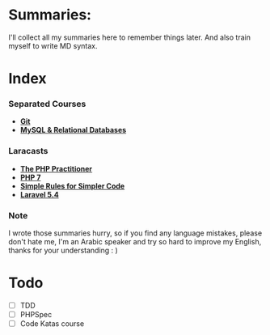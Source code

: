 # Summaries:
I'll collect all my summaries here to remember things later. And also train myself to write MD syntax.

# Index

### Separated Courses
* **[Git](./git/)** <br>
* **[MySQL & Relational Databases](./mysql/)** <br>

### Laracasts
* **[The PHP Practitioner](./laracasts/the-php-practitioner/)** <br>
* **[PHP 7](./laracasts/php-7/)** <br>
* **[Simple Rules for Simpler Code](./laracasts/simple-rules-for-simpler-code/)** <br>
* **[Laravel 5.4](./laracasts/laravel-5/)** <br>

### Note
I wrote those summaries hurry, so if you find any language mistakes, please don't hate me, I'm an Arabic speaker and try so hard to improve my English, thanks for your understanding : )

# Todo
- [ ] TDD
- [ ] PHPSpec
- [ ] Code Katas course
